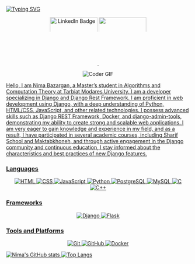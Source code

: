<a href="https://git.io/typing-svg"><img src="https://readme-typing-svg.demolab.com?font=Fira+Code&pause=1000&color=165AF7&width=435&lines=I'm+Nima+Bazargan%2CA+Django+Developer" alt="Typing SVG" style="justify-content: center;" /></a>

<div align="center" dir="auto">
 <a href="https://www.linkedin.com/in/nima-b-2264b0115" rel="nofollow">
    <img src="https://camo.githubusercontent.com/7c2145551dc29c09205720b1acea43652035cc0f1eb46278acc400f1c1fc59a8/68747470733a2f2f696d672e736869656c64732e696f2f62616467652f4c696e6b6564496e2d626c75653f7374796c653d666f722d7468652d6261646765266c6f676f3d6c696e6b6564696e266c6f676f436f6c6f723d7768697465" alt="LinkedIn Badge" width="130" height="40" data-canonical-src="https://img.shields.io/badge/LinkedIn-blue?style=for-the-badge&amp;logo=linkedin&amp;logoColor=white" style="max-width: 100%; height: auto; max-height: 40px;">
 </a>
  <a href="http://nima.kazemzadeh.bazargan@gmail.com" rel="nofollow"><img src="https://camo.githubusercontent.com/e5cfad4cbb1e023463333923b069b81749d94e8ff5722f851c7bb01d65bb0e95/68747470733a2f2f696d672e736869656c64732e696f2f62616467652f476d61696c2d4431343833363f7374796c653d666f722d7468652d6261646765266c6f676f3d676d61696c266c6f676f436f6c6f723d7768697465" width="130" height="40" data-canonical-src="https://img.shields.io/badge/Gmail-D14836?style=for-the-badge&amp;logo=gmail&amp;logoColor=white" style="max-width: 100%; height: auto; max-height: 40px;"></a>
 </div>

<p align="center" dir="auto">
<animated-image data-catalyst="" style="width: 600px;"><a target="_blank" rel="noopener noreferrer nofollow" href="https://camo.githubusercontent.com/2366b34bb903c09617990fb5fff4622f3e941349e846ddb7e73df872a9d21233/68747470733a2f2f63646e2e6472696262626c652e636f6d2f75736572732f3733303730332f73637265656e73686f74732f363538313234332f6176656e746f2e676966" data-target="animated-image.originalLink"><img alt="Coder GIF" height="400" src="https://camo.githubusercontent.com/2366b34bb903c09617990fb5fff4622f3e941349e846ddb7e73df872a9d21233/68747470733a2f2f63646e2e6472696262626c652e636f6d2f75736572732f3733303730332f73637265656e73686f74732f363538313234332f6176656e746f2e676966" data-canonical-src="https://cdn.dribbble.com/users/730703/screenshots/6581243/avento.gif" style="max-width: 100%;height: auto;max-height: 400px;display: inline-block;" data-target="animated-image.originalImage"></a>
      <span class="AnimatedImagePlayer" data-target="animated-image.player" hidden="">
        <a data-target="animated-image.replacedLink" class="AnimatedImagePlayer-images" href="https://camo.githubusercontent.com/2366b34bb903c09617990fb5fff4622f3e941349e846ddb7e73df872a9d21233/68747470733a2f2f63646e2e6472696262626c652e636f6d2f75736572732f3733303730332f73637265656e73686f74732f363538313234332f6176656e746f2e676966" target="_blank">


<!--
**NimaBazargan/nimabazargan** is a ✨ _special_ ✨ repository because its `README.md` (this file) appears on your GitHub profile.
-->
Hello,
I am Nima Bazargan, a Master’s student in Algorithms and Computation Theory at Tarbiat Modares University. I am a developer specializing in Django and Django Rest Framework. I am proficient in web development using Django, with a deep understanding of Python, HTML/CSS, JavaScript, and other related technologies. I possess advanced skills such as Django REST Framework, Docker, and django-admin-tools, demonstrating my ability to create strong and scalable web applications. I am very eager to gain knowledge and experience in my field, and as a result, I have participated in several academic courses, including Sharif School and Maktabkhoneh, and through active engagement in the Django community and continuous education, I stay informed about the characteristics and best practices of new Django features.

<!--
- 🔭 I’m currently working on ...
- 🌱 I’m currently learning ...
- 👯 I’m looking to collaborate on ...
- 🤔 I’m looking for help with ...
- 💬 Ask me about ...
- 📫 How to reach me: ...
- 😄 Pronouns: ...
- ⚡ Fun fact: ...
-->
### Languages
<p align="center">
  <img src="https://img.shields.io/badge/HTML-E34F26?logo=html5&logoColor=white" alt="HTML" />
  <img src="https://img.shields.io/badge/CSS-1572B6?logo=css3&logoColor=white" alt="CSS" />
  <img src="https://img.shields.io/badge/JavaScript-F7DF1E?logo=javascript&logoColor=white" alt="JavaScript" />
  <img src="https://img.shields.io/badge/Python-3776AB?logo=python&logoColor=white" alt="Python" />
  <img src="https://img.shields.io/badge/PostgreSQL-4169E1?logo=postgresql&logoColor=white" alt="PostgreSQL" />
  <img src="https://img.shields.io/badge/MySQL-4479A1?logo=mysql&logoColor=white" alt="MySQL" />
  <img src="https://img.shields.io/badge/C-00599C?logo=c&logoColor=white" alt="C" />
  <img src="https://img.shields.io/badge/C%2B%2B-00599C?logo=c%2B%2B&logoColor=white" alt="C++" />
</p>

### Frameworks
<p align="center">
  <img src="https://img.shields.io/badge/Django-092E20?logo=django&logoColor=white" alt="Django" />
  <img src="https://img.shields.io/badge/Flask-000000?logo=flask&logoColor=white" alt="Flask" />
</p>

### Tools and Platforms
<p align="center">
  <img src="https://img.shields.io/badge/Git-F05032?logo=git&logoColor=white" alt="Git" />
  <img src="https://img.shields.io/badge/GitHub-181717?logo=github&logoColor=white" alt="GitHub" />
  <img src="https://img.shields.io/badge/Docker-2496ED?logo=docker&logoColor=white" alt="Docker" />
</p>

![Nima's GitHub stats](https://github-readme-stats.vercel.app/api?username=NimaBazargan&show_icons=true&theme=radical)
[![Top Langs](https://github-readme-stats.vercel.app/api/top-langs/?username=NimaBazargan&layout=donut)](https://github.com/anuraghazra/github-readme-stats)

